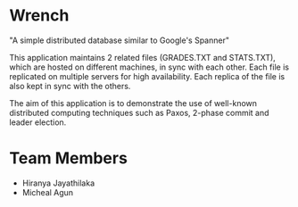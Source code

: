 Wrench
======

"A simple distributed database similar to Google's Spanner"

This application maintains 2 related files (GRADES.TXT and STATS.TXT),
which are hosted on different machines, in sync with each other. Each
file is replicated on multiple servers for high availability. Each 
replica of the file is also kept in sync with the others.

The aim of this application is to demonstrate the use of well-known
distributed computing techniques such as Paxos, 2-phase commit and
leader election.

Team Members
============
* Hiranya Jayathilaka
* Micheal Agun


